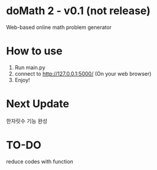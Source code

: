 # doMath 2 - v0.1 (not release)
Web-based online math problem generator <br>

# How to use
1. Run main.py
2. connect to http://127.0.0.1:5000/ (On your web browser)
3. Enjoy!

# Next Update
한자릿수 기능 완성

# TO-DO
reduce codes with function

